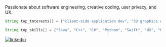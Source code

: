 Passionate about software engineering, creative coding, user privacy, and UX.
```Java
String top_tnterests[] = {"client-side application dev", "3D graphics dev", "game dev", "data visualizations", "audio engineering"};

String top_skills[] = {"Java", "C++", "C#", "Python", "Swift", "UX", "Unix"};
```
[![linkedin](https://img.shields.io/badge/-313131?style=flat-square&labelColor=313131&logo=LinkedIn&logoColor=white&color=313131)](https://www.linkedin.com/in/matt-thomas-dev/)  
